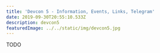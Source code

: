 ```yaml
---
title: 'Devcon 5 - Information, Events, Links, Telegram'
date: 2019-09-30T20:55:10.533Z
description: devcon5
featuredImage: ../../static/img/devcon5.jpg
---
```

TODO

